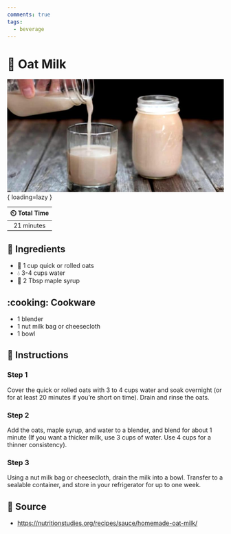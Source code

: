 ```yaml
---
comments: true
tags:
  - beverage
---
```

# :ear_of_rice: Oat Milk

![Oat Milk][1]{ loading=lazy }

| :timer_clock: Total Time |
|:-----------------------: |
| 21 minutes |

## :salt: Ingredients

- :ear_of_rice: 1 cup quick or rolled oats
- :droplet: 3-4 cups water
- :maple_leaf: 2 Tbsp maple syrup

## :cooking: Cookware

- 1 blender
- 1 nut milk bag or cheesecloth
- 1 bowl

## :pencil: Instructions

### Step 1

Cover the quick or rolled oats with 3 to 4 cups water and soak overnight (or for at least 20 minutes if you’re short
on time). Drain and rinse the oats.

### Step 2

Add the oats, maple syrup, and water to a blender, and blend for about 1 minute (If you want a thicker milk, use 3 cups
of water. Use 4 cups for a thinner consistency).

### Step 3

Using a nut milk bag or cheesecloth, drain the milk into a bowl. Transfer to a sealable container, and store in your
refrigerator for up to one week.

## :link: Source

- <https://nutritionstudies.org/recipes/sauce/homemade-oat-milk/>

[1]: <../assets/images/oat-milk.jpg>
